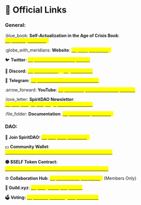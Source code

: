 # 🔗 Official Links

### **General:**

:blue\_book: **Self-Actualization in the Age of Crisis Book**: [<mark style="color:yellow;">https://singletruth.org</mark>](https://singletruth.org)

:globe\_with\_meridians: **Website**: [<mark style="color:yellow;">https://spiritdao.org</mark>](https://spiritdao.org)

:bird: **Twitter**: [<mark style="color:yellow;">https://twitter.com/thespiritdao</mark>](https://twitter.com/thespiritdao)

🤝 **Discord:** [<mark style="color:yellow;">https://discord.gg/Dg94YJxAEm</mark>](https://discord.gg/Dg94YJxAEm)

💬 **Telegram**: [<mark style="color:yellow;">https://t.me/+-4Vd5C51QC9iZTA5</mark>](https://t.me/+-4Vd5C51QC9iZTA5)

:arrow\_forward: **YouTube**: [<mark style="color:yellow;">https://www.youtube.com/@SpiritDAO</mark>](https://www.youtube.com/@SpiritDAO)

:love\_letter: **SpiritDAO Newsletter**: [<mark style="color:yellow;">https://paragraph.xyz/@spiritdao/subscribe</mark>](https://paragraph.xyz/@spiritdao/subscribe)

:file\_folder: **Documentation**: [<mark style="color:yellow;">https://docs.spiritdao.org</mark>](https://docs.spiritdao.org)



### **DAO:**

**👋 Join SpiritDAO:** [<mark style="color:yellow;">https://join.spiritdao.org</mark> ](https://join.spiritdao.org)

💵 **Community Wallet**: [<mark style="color:yellow;">0xF3c47077C406FeA33daD4BE498fDf03Cb5d4537f</mark>](https://etherscan.io/address/0xF3c47077C406FeA33daD4BE498fDf03Cb5d4537f)

**🟡 $SELF Token Contract:** [<mark style="color:yellow;">0xed034912584d0bcdefc396d27b641f4419cec865</mark>](https://optimistic.etherscan.io/token/0xed034912584d0bcdefc396d27b641f4419cec865)

:gear: **Collaboration Hub**: [<mark style="color:yellow;">https://collab.spiritdao.org</mark>](https://collab.spiritdao.org/) (Members Only)

**🏹 Guild.xyz**: [<mark style="color:yellow;">https://guild.xyz/spiritdao</mark>](https://guild.xyz/spiritdao)

🗳️ **Voting:** [<mark style="color:yellow;">https://snapshot.org/#/spiritdao.eth</mark>](https://snapshot.org/#/spiritdao.eth)

